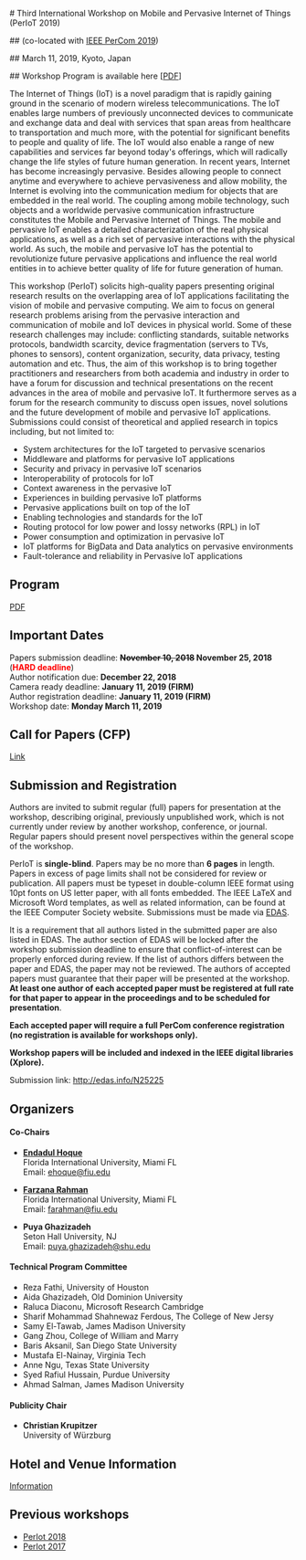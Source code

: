 #<a href="top"></a> Third International Workshop on Mobile and Pervasive Internet of Things (PerIoT 2019)

##<a href=dummy></a> (co-located with [IEEE PerCom 2019](http://www.percom.org/))

##<a href=dummy></a> March 11, 2019, Kyoto, Japan

##<a href=dummy></a> Workshop Program is available here [[PDF](Program-PerIoT2019.pdf)]


The Internet of Things (IoT) is a novel paradigm that is rapidly gaining ground in the scenario of modern wireless telecommunications. The IoT enables large numbers of previously unconnected devices to communicate and exchange data and deal with services that span areas from healthcare to transportation and much more, with the potential for significant benefits to people and quality of life. The IoT would also enable a range of new capabilities and services far beyond today's offerings, which will radically change the life styles of future human generation. In recent years, Internet has become increasingly pervasive. Besides allowing people to connect anytime and everywhere to achieve pervasiveness and allow mobility, the Internet is evolving into the communication medium for objects that are embedded in the real world. The coupling among mobile technology, such objects and a worldwide pervasive communication infrastructure constitutes the Mobile and Pervasive Internet of Things. The mobile and pervasive IoT enables a detailed characterization of the real physical applications, as well as a rich set of pervasive interactions with the physical world. As such, the mobile and pervasive IoT has the potential to revolutionize future pervasive applications and influence the real world entities in to achieve better quality of life for future generation of human.

This workshop (PerIoT) solicits high-quality papers presenting original research results on the overlapping area of IoT applications facilitating the vision of mobile and pervasive computing. We aim to focus on general research problems arising from the pervasive interaction and communication of mobile and IoT devices in physical world. Some of these research challenges may include: conflicting standards, suitable networks protocols, bandwidth scarcity, device fragmentation (servers to TVs, phones to sensors), content organization, security, data privacy, testing automation and etc. Thus, the aim of this workshop is to bring together practitioners and researchers from both academia and industry in order to have a forum for discussion and technical presentations on the recent advances in the area of mobile and pervasive IoT. It furthermore serves as a forum for the research community to discuss open issues, novel solutions and the future development of mobile and pervasive IoT applications. Submissions could consist of theoretical and applied research in topics including, but not limited to:

- System architectures for the IoT targeted to pervasive scenarios
- Middleware and platforms for pervasive IoT applications
- Security and privacy in pervasive IoT scenarios
- Interoperability of protocols for IoT
- Context awareness in the pervasive IoT
- Experiences in building pervasive IoT platforms
- Pervasive applications built on top of the IoT
- Enabling technologies and standards for the IoT
- Routing protocol for low power and lossy networks (RPL) in IoT
- Power consumption and optimization in pervasive IoT
- IoT platforms for BigData and Data analytics on pervasive environments
- Fault-tolerance and reliability in Pervasive IoT applications


## Program
[PDF](Program-PerIoT2019.pdf)

## Important Dates

Papers submission deadline: **<strike>November 10, 2018</strike>
  November 25, 2018** (<font color="red">**HARD deadline**</font>)<br>
Author notification due: **December 22, 2018**<br>
Camera ready deadline: **January 11, 2019 (FIRM)**<br>
Author registration deadline: **January 11, 2019 (FIRM)**<br>
Workshop date: **Monday March 11, 2019**

## Call for Papers (CFP)

[Link](#)

## Submission and Registration

Authors are invited to submit regular (full) papers for presentation at the workshop, describing original, previously unpublished work, which is not currently under review by another workshop, conference, or journal. Regular papers should present novel perspectives within the general scope of the workshop.

PerIoT is **single-blind**. Papers may be no more than **6 pages** in length. Papers in excess of page limits shall not be considered for review or publication. All papers must be typeset in double-column IEEE format using 10pt fonts on US letter paper, with all fonts embedded. The IEEE LaTeX and Microsoft Word templates, as well as related information, can be found at the IEEE Computer Society website. Submissions must be made via [EDAS](http://edas.info/N25225).

It is a requirement that all authors listed in the submitted paper are also listed in EDAS. The author section of EDAS will be locked after the workshop submission deadline to ensure that conflict-of-interest can be properly enforced during review. If the list of authors differs between the paper and EDAS, the paper may not be reviewed. The authors of accepted papers must guarantee that their paper will be presented at the workshop. **At least one author of each accepted paper must be registered at full rate for that paper to appear in the proceedings and to be scheduled for presentation**.

**Each accepted paper will require a full PerCom conference registration (no registration is available for workshops only).**

**Workshop papers will be included and indexed in the IEEE digital libraries (Xplore).**

Submission link: <http://edas.info/N25225>

## Organizers

#### <a href="dummy"></a> **Co-Chairs**

  - [**Endadul Hoque**](https://users.cs.fiu.edu/~ehoque/)<br>
    Florida International University, Miami FL<br>
    Email: ehoque@fiu.edu

  - [**Farzana Rahman**](https://w3.cs.jmu.edu/rahma2fx)<br>
    Florida International University, Miami FL<br>
    Email: farahman@fiu.edu

  - **Puya Ghazizadeh**<br>
    Seton Hall University, NJ<br>
    Email: puya.ghazizadeh@shu.edu

#### <a href="dummy"></a> **Technical Program Committee**

  - Reza Fathi, University of Houston
  - Aida Ghazizadeh, Old Dominion University
  - Raluca Diaconu, Microsoft Research Cambridge
  - Sharif Mohammad Shahnewaz Ferdous, The College of New Jersy 
  - Samy El-Tawab, James Madison University
  - Gang Zhou, College of William and Marry
  - Baris Aksanil, San Diego State University
  - Mustafa El-Nainay, Virginia Tech
  - Anne Ngu, Texas State University
  - Syed Rafiul Hussain, Purdue University
  - Ahmad Salman, James Madison University

#### <a href="dummy"></a> **Publicity Chair**

  - **Christian Krupitzer**<br/>
    University of Würzburg


## Hotel and Venue Information

[Information](http://www.percom.org/node/41)

## Previous workshops

- [PerIot 2018](https://periot.github.io/2018/)
- [PerIot 2017](https://periot.github.io/2017/)
